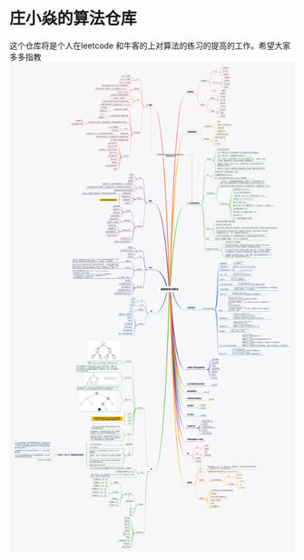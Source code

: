 # 庄小焱的算法仓库
这个仓库将是个人在leetcode 和牛客的上对算法的练习的提高的工作。希望大家多多指教
![img](src/main/resources/picture/数据结构与算法.png)


